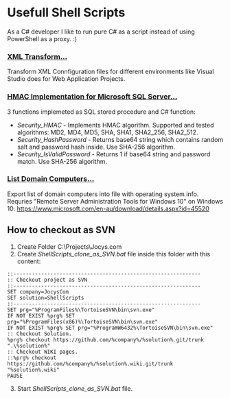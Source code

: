 # Usefull Shell Scripts

As a C# developer I like to run pure C# as a script instead of using PowerShell as a proxy. :)

### [XML Transform...](https://github.com/JocysCom/ShellScripts/tree/master/Tester/Scripts/XML_Transform) 

Transform XML Connfiguration files for different environments like Visual Studio does for Web Application Projects.

### [HMAC Implementation for Microsoft SQL Server...](https://github.com/JocysCom/ShellScripts/tree/master/Tester/Scripts/HMAC_for_SQL)

3 functions implemeted as SQL stored procedure and C# function:
- *Security_HMAC* - Implements HMAC algorithm. Supported and tested algorithms: MD2, MD4, MD5, SHA, SHA1, SHA2_256, SHA2_512.
- *Security_HashPassword* - Returns base64 string which contains random salt and password hash inside. Use SHA-256 algorithm.
- *Security_IsValidPassword* - Returns 1 if base64 string and password match. Use SHA-256 algorithm.

### [List Domain Computers...](https://github.com/JocysCom/ShellScripts/tree/master/Tester/Scripts/List_Domain_Computers)

Export list of domain computers into file with operating system info. Requries "Remote Server Administration Tools for Windows 10" on Windows 10: https://www.microsoft.com/en-au/download/details.aspx?id=45520



## How to checkout as SVN

1. Create Folder C:\Projects\Jocys.com
2. Create _ShellScripts_clone_as_SVN.bat_ file inside this folder with this content:

```batchfile
::-------------------------------------------------------------
:: Checkout project as SVN
::-------------------------------------------------------------
SET company=JocysCom
SET solution=ShellScripts
::-------------------------------------------------------------
SET prg="%ProgramFiles%\TortoiseSVN\bin\svn.exe"
IF NOT EXIST %prg% SET prg="%ProgramFiles(x86)%\TortoiseSVN\bin\svn.exe"
IF NOT EXIST %prg% SET prg="%ProgramW6432%\TortoiseSVN\bin\svn.exe"
:: Checkout Solution.
%prg% checkout https://github.com/%company%/%solution%.git/trunk ".\%solution%"
:: Checkout WIKI pages.
::%prg% checkout https://github.com/%company%/%solution%.wiki.git/trunk "%solution%.wiki"
PAUSE
```

3. Start _ShellScripts_clone_as_SVN.bat_ file.
